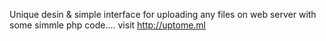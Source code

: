 Unique desin & simple interface for uploading any files on web server with some simmle php code....
visit http://uptome.ml
